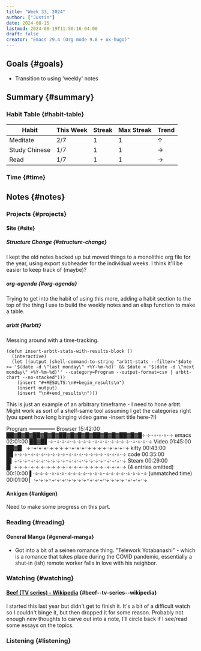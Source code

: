 ```yaml
---
title: "Week 33, 2024"
author: ["Justin"]
date: 2024-08-15
lastmod: 2024-08-19T11:50:16-04:00
draft: false
creator: "Emacs 29.4 (Org mode 9.8 + ox-hugo)"
---
```


<div class="outline-1 jvc">

## Goals {#goals}

- Transition to using 'weekly' notes

</div>

<div class="outline-1 jvc">

## Summary {#summary}

<div class="outline-2 jvc">

### Habit Table {#habit-table}

| Habit         | This Week | Streak | Max Streak | Trend |
| ------------- | --------- | ------ | ---------- | ----- |
| Meditate      | 2/7       | 1      | 1          | ↑     |
| Study Chinese | 1/7       | 1      | 1          | →     |
| Read          | 1/7       | 1      | 1          | →     |

</div>

<div class="outline-2 jvc">

### Time {#time}

</div>

</div>

<div class="outline-1 jvc">

## Notes {#notes}

<div class="outline-2 jvc">

### Projects {#projects}

<div class="outline-3 jvc">

#### Site {#site}

<div class="outline-4 jvc">

##### Structure Change {#structure-change}

I kept the old notes backed up but moved things to a monolithic org file for the
year, using export subheader for the individual weeks. I think it'll be easier
to keep track of (maybe)?

</div>

<div class="outline-4 jvc">

##### org-agenda {#org-agenda}

Trying to get into the habit of using this more, adding a habit section to the
top of the thing I use to build the weekly notes and an elisp function to make a table.

</div>

<div class="outline-4 jvc">

##### arbtt {#arbtt}

Messing around with a time-tracking.

```elisp
(defun insert-arbtt-stats-with-results-block ()
  (interactive)
  (let ((output (shell-command-to-string "arbtt-stats --filter='$date >= '$(date -d \"last monday\" +%Y-%m-%d)' && $date < '$(date -d \"next monday\" +%Y-%m-%d)'' --category=Program --output-format=csv | arbtt-chart --no-stacked")))
    (insert "#+RESULTS:\n#+begin_results\n")
    (insert output)
    (insert "\n#+end_results\n")))
```

This is just an example of an arbitrary timeframe - I need to hone arbtt. Might
work as sort of a shelf-same tool assuming I get the categories right (you spent
how long binging video game -insert title here-?!)

<div class="results">

Program
═══════
Browser 15:42:00 ██▓█▓█▓██▓█▓█▓██▓█▓█▓█▓██▓█▓█▓██▓█▓█÷·÷··÷·÷·÷··÷
emacs 02:01:00 ██▓█▋·÷··÷·÷·÷··÷·÷·÷·÷··÷·÷·÷··÷·÷·÷·÷··÷·÷·÷··÷
Video 01:45:00 ██▓█▏·÷··÷·÷·÷··÷·÷·÷·÷··÷·÷·÷··÷·÷·÷·÷··÷·÷·÷··÷
kitty 00:43:00 █▊÷·÷·÷··÷·÷·÷··÷·÷·÷·÷··÷·÷·÷··÷·÷·÷·÷··÷·÷·÷··÷
code 00:35:00 █▍÷·÷·÷··÷·÷·÷··÷·÷·÷·÷··÷·÷·÷··÷·÷·÷·÷··÷·÷·÷··÷
Steam 00:29:00 █▏÷·÷·÷··÷·÷·÷··÷·÷·÷·÷··÷·÷·÷··÷·÷·÷·÷··÷·÷·÷··÷
(4 entries omitted) 00:10:00 ▌·÷·÷·÷··÷·÷·÷··÷·÷·÷·÷··÷·÷·÷··÷·÷·÷·÷··÷·÷·÷··÷
(unmatched time) 00:01:00 ▏·÷·÷·÷··÷·÷·÷··÷·÷·÷·÷··÷·÷·÷··÷·÷·÷·÷··÷·÷·÷··÷

</div>

</div>

</div>

<div class="outline-3 jvc">

#### Ankigen {#ankigen}

Need to make some progress on this part.

</div>

</div>

<div class="outline-2 jvc">

### Reading {#reading}

<div class="outline-3 jvc">

#### General Manga {#general-manga}

- Got into a bit of a seinen romance thing. "Telework Yotabanashi" - which is a
  romance that takes place during the COVID pandemic, essentially a shut-in (ish)
  remote worker falls in love with his neighbor.

</div>

</div>

<div class="outline-2 jvc">

### Watching {#watching}

<div class="outline-3 jvc">

#### [Beef (TV series) - Wikipedia](<https://en.wikipedia.org/wiki/Beef_(TV_series)>) {#beef--tv-series--wikipedia}

I started this last year but didn't get to finish it. It's a bit of a difficult
watch so I couldn't binge it, but then dropped it for some reason. Probably not
enough new thoughts to carve out into a note, I'll circle back if I see/read
some essays on the topics.

</div>

</div>

<div class="outline-2 jvc">

### Listening {#listening}

</div>

</div>
